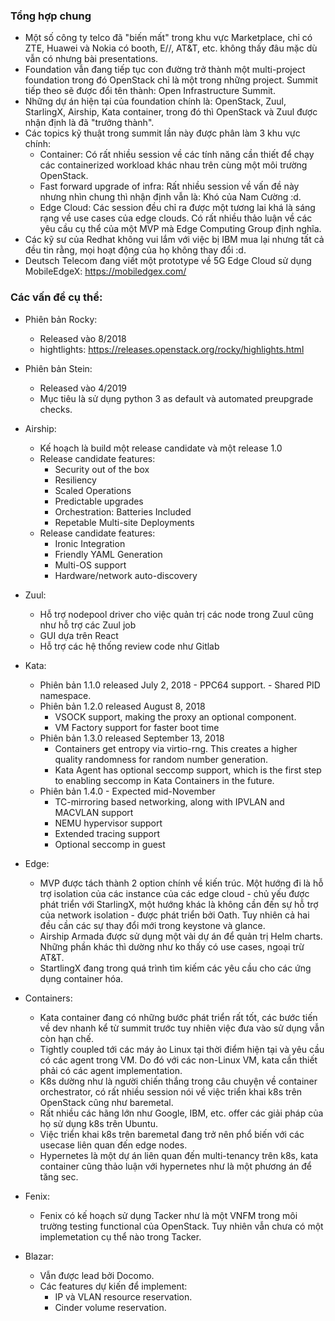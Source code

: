 ### Tổng hợp chung

- Một số công ty telco đã "biến mất" trong khu vực Marketplace, chỉ có ZTE, Huawei và Nokia có booth, E//, AT&T, etc. không thấy đâu mặc dù vẫn có nhưng bài presentations.
- Foundation vẫn đang tiếp tục con đường trở thành một multi-project foundation trong đó OpenStack chỉ là một trong những project. Summit tiếp theo sẽ được đổi tên thành: Open Infrastructure Summit.
- Những dự án hiện tại của foundation chính là: OpenStack, Zuul, StarlingX, Airship, Kata container, trong đó thì OpenStack và Zuul được nhận định là đã "trưởng thành".
- Các topics kỹ thuật trong summit lần này được phân làm 3 khu vực chính:
	- Container: Có rất nhiều session về các tính năng cần thiết để chạy các containerized workload khác nhau trên cùng một môi trường OpenStack.
	- Fast forward upgrade of infra: Rất nhiều session về vấn đề này nhưng nhìn chung thì nhận định vẫn là: Khó của Nam Cường :d.
	- Edge Cloud: Các session đều chỉ ra được một tương lai khá là sáng rạng về use cases của edge clouds. Có rất nhiều thảo luận về các yêu cầu cụ thể của một MVP mà Edge 		Computing Group định nghĩa.
- Các kỹ sư của Redhat không vui lắm với việc bị IBM mua lại nhưng tất cả đều tin rằng, mọi hoạt động của họ không thay đổi :d.
- Deutsch Telecom đang viết một prototype về 5G Edge Cloud sử dụng MobileEdgeX: https://mobiledgex.com/


### Các vấn đề cụ thể:

- Phiên bản Rocky: 
	- Released vào 8/2018
	- hightlights: https://releases.openstack.org/rocky/highlights.html

- Phiên bản Stein:
	- Released vào 4/2019
	- Mục tiêu là sử dụng python 3 as default và automated preupgrade checks.
- Airship:
	- Kế hoạch là build một release candidate và một release 1.0
	- Release candidate features:
		- Security out of the box
		- Resiliency
		- Scaled Operations
		- Predictable upgrades
		- Orchestration: Batteries Included
		- Repetable Multi-site Deployments
	- Release candidate features:
		- Ironic Integration 
		- Friendly YAML Generation 
		- Multi-OS support
		- Hardware/network auto-discovery

- Zuul:
	- Hỗ trợ nodepool driver cho việc quản trị các node trong Zuul cũng như hỗ trợ các Zuul job
	- GUI dựa trên React
	- Hỗ trợ các hệ thống review code như Gitlab

- Kata:
	- Phiên bản 1.1.0 released July 2, 2018 
	    	- PPC64 support. 
	    	- Shared PID namespace. 
	- Phiên bản 1.2.0 released August 8, 2018
		- VSOCK support, making the proxy an optional component.
		- VM Factory support for faster boot time 
	- Phiên bản 1.3.0 released September 13, 2018
		- Containers get entropy via virtio-rng. This creates a higher quality randomness for random number generation.
		- Kata Agent has optional seccomp support, which is the first step to enabling seccomp in Kata Containers in the future.  
	- Phiên bản 1.4.0 - Expected mid-November
		- TC-mirroring based networking, along with IPVLAN and MACVLAN support
		- NEMU hypervisor support
		- Extended tracing support
		- Optional seccomp in guest

- Edge:
	- MVP được tách thành 2 option chính về kiến trúc. Một hướng đi là hỗ trợ isolation của các instance của các edge cloud - chủ yếu được phát triển với StarlingX, một hướng khác là không cần đến sự hỗ trợ của network isolation - được phát triển bởi Oath. Tuy nhiên cả hai đều cần các sự thay đổi mới trong keystone và glance.
	- Airship Armada được sử dụng một vài dự án để quản trị Helm charts. Những phần khác thì dường như ko thấy có use cases, ngoại trừ AT&T.
	- StartlingX đang trong quá trình tìm kiếm các yêu cầu cho các ứng dụng container hóa.

- Containers:
	- Kata container đang có những bước phát triển rất tốt, các bước tiến về dev nhanh kể từ summit trước tuy nhiên việc đưa vào sử dụng vẫn còn hạn chế.
	- Tightly coupled tới các máy ảo Linux tại thời điểm hiện tại và yêu cầu có các agent trong VM. Do đó với các non-Linux VM, kata cần thiết phải có các agent implementation.
	- K8s dường như là người chiến thắng trong câu chuyện về container orchestrator, có rất nhiều session nói về việc triển khai k8s trên OpenStack cũng như baremetal.
	- Rất nhiều các hãng lớn như Google, IBM, etc. offer các giải pháp của họ sử dụng k8s trên Ubuntu.
	- Việc triển khai k8s trên baremetal đang trở nên phổ biến với các usecase liên quan đến edge nodes.
	- Hypernetes là một dự án liên quan đến multi-tenancy trên k8s, kata container cũng thảo luận với hypernetes như là một phương án để tăng sec.

- Fenix:
	- Fenix có kế hoạch sử dụng Tacker như là một VNFM trong môi trường testing functional của OpenStack. Tuy nhiên vẫn chưa có một implemetation cụ thể nào trong Tacker.

- Blazar:
	- Vẫn được lead bởi Docomo.
	- Các features dự kiến để implement:
		- IP và VLAN resource reservation.
		- Cinder volume reservation.

	
